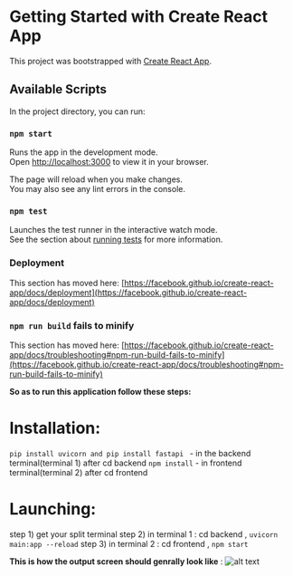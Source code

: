 # Getting Started with Create React App

This project was bootstrapped with [Create React App](https://github.com/facebook/create-react-app).

## Available Scripts

In the project directory, you can run:

### `npm start`

Runs the app in the development mode.\
Open [http://localhost:3000](http://localhost:3000) to view it in your browser.

The page will reload when you make changes.\
You may also see any lint errors in the console.

### `npm test`

Launches the test runner in the interactive watch mode.\
See the section about [running tests](https://facebook.github.io/create-react-app/docs/running-tests) for more information.

### Deployment

This section has moved here: [https://facebook.github.io/create-react-app/docs/deployment](https://facebook.github.io/create-react-app/docs/deployment)

### `npm run build` fails to minify

This section has moved here: [https://facebook.github.io/create-react-app/docs/troubleshooting#npm-run-build-fails-to-minify](https://facebook.github.io/create-react-app/docs/troubleshooting#npm-run-build-fails-to-minify)


**So as to run this application follow these steps:**

# Installation:
`pip install uvicorn and pip install fastapi ` - in the backend terminal(terminal 1) after cd backend
` npm install ` - in frontend terminal(terminal 2) after cd frontend


# Launching:
step 1) get your split terminal 
step 2) in terminal 1 : cd backend  , `` uvicorn main:app --reload ``
step 3) in terminal 2 : cd frontend , `` npm start `` 

**This is how the output screen should genrally look like** : ![alt text](<Screenshot 2024-09-16 222711-1.png>)